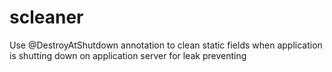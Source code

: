 # scleaner

Use @DestroyAtShutdown annotation to clean static fields when application is shutting down on application server for leak preventing
 
